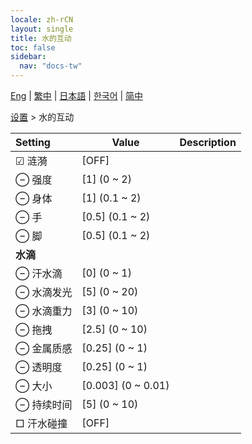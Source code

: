```yaml
---
locale: zh-rCN
layout: single
title: 水的互动
toc: false
sidebar:
  nav: "docs-tw"
---
```

[Eng](/dancexr/menu/2025.4/actor/water_interaction) | [繁中](/tw/dancexr/menu/2025.4/actor/water_interaction) | [日本語](/jp/dancexr/menu/2025.4/actor/water_interaction) | [한국어](/kr/dancexr/menu/2025.4/actor/water_interaction) | [简中](/zh/dancexr/menu/2025.4/actor/water_interaction)

[设置](../menu#设置) > 水的互动



| Setting | Value | Description |
| :--- | --- | :--- |
|<nobr> ☑ 涟漪</nobr>| [OFF] | 
|<nobr> ⊖ 强度</nobr>| [1] (0 ~ 2) | 
|<nobr> ⊖ 身体</nobr>| [1] (0.1 ~ 2) | 
|<nobr> ⊖ 手</nobr>| [0.5] (0.1 ~ 2) | 
|<nobr> ⊖ 脚</nobr>| [0.5] (0.1 ~ 2) | 
|<nobr> <b>水滴</b></nobr>|| 
|<nobr> ⊖ 汗水滴</nobr>| [0] (0 ~ 1) | 
|<nobr> ⊖ 水滴发光</nobr>| [5] (0 ~ 20) | 
|<nobr> ⊖ 水滴重力</nobr>| [3] (0 ~ 10) | 
|<nobr> ⊖ 拖拽</nobr>| [2.5] (0 ~ 10) | 
|<nobr> ⊖ 金属质感</nobr>| [0.25] (0 ~ 1) | 
|<nobr> ⊖ 透明度</nobr>| [0.25] (0 ~ 1) | 
|<nobr> ⊖ 大小</nobr>| [0.003] (0 ~ 0.01) | 
|<nobr> ⊖ 持续时间</nobr>| [5] (0 ~ 10) | 
|<nobr> □ 汗水碰撞</nobr>| [OFF] | 
